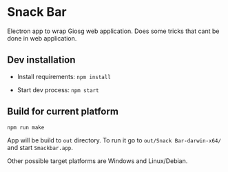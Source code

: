 # Snack Bar

Electron app to wrap Giosg web application. Does some tricks that cant be done in web application.

## Dev installation

* Install requirements:
```npm install```

* Start dev process:
```npm start```

## Build for current platform
```npm run make```

App will be build to `out` directory. To run it go to `out/Snack Bar-darwin-x64/` and start `Smackbar.app`.

Other possible target platforms are Windows and Linux/Debian.
